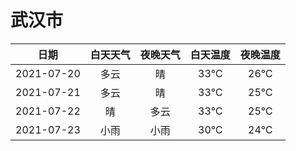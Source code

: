 # 武汉市
|日期|白天天气|夜晚天气|白天温度|夜晚温度|
|:--:|:--:|:--:|:--:|:--:|
|2021-07-20|多云|晴|33℃|26℃|
|2021-07-21|多云|晴|33℃|25℃|
|2021-07-22|晴|多云|33℃|25℃|
|2021-07-23|小雨|小雨|30℃|24℃|
